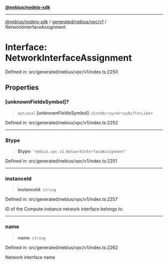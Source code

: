 [**@nebius/nodejs-sdk**](../../../../../README.md)

***

[@nebius/nodejs-sdk](../../../../../README.md) / [generated/nebius/vpc/v1](../README.md) / NetworkInterfaceAssignment

# Interface: NetworkInterfaceAssignment

Defined in: src/generated/nebius/vpc/v1/index.ts:2250

## Properties

### \[unknownFieldsSymbol\]?

> `optional` **\[unknownFieldsSymbol\]**: `Uint8Array`\<`ArrayBufferLike`\>

Defined in: src/generated/nebius/vpc/v1/index.ts:2252

***

### $type

> **$type**: `"nebius.vpc.v1.NetworkInterfaceAssignment"`

Defined in: src/generated/nebius/vpc/v1/index.ts:2251

***

### instanceId

> **instanceId**: `string`

Defined in: src/generated/nebius/vpc/v1/index.ts:2257

ID of the Compute instance network interface belongs to.

***

### name

> **name**: `string`

Defined in: src/generated/nebius/vpc/v1/index.ts:2262

Network interface name
